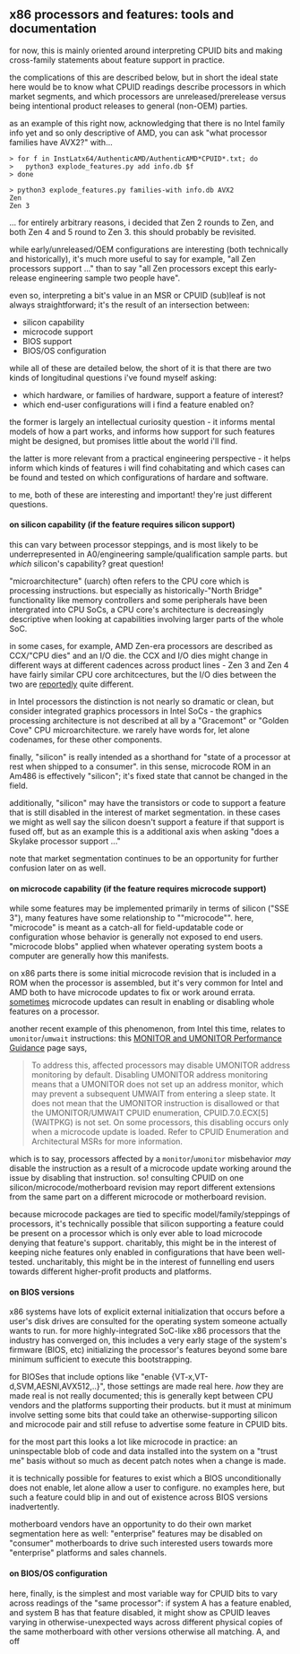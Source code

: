 ## x86 processors and features: tools and documentation

for now, this is mainly oriented around interpreting CPUID bits and making
cross-family statements about feature support in practice.

the complications of this are described below, but in short the ideal state here
would be to know what CPUID readings describe processors in which market
segments, and which processors are unreleased/prerelease versus being
intentional product releases to general (non-OEM) parties.

as an example of this right now, acknowledging that there is no Intel family
info yet and so only descriptive of AMD, you can ask "what processor families
have AVX2?" with...
```
> for f in InstLatx64/AuthenticAMD/AuthenticAMD*CPUID*.txt; do
>   python3 explode_features.py add info.db $f
> done

> python3 explode_features.py families-with info.db AVX2
Zen
Zen 3
```

... for entirely arbitrary reasons, i decided that Zen 2 rounds to Zen, and both Zen 4 and 5 round to Zen 3. this should probably be revisited.

while early/unreleased/OEM configurations are interesting (both technically and
historically), it's much more useful to say for example, "all Zen processors
support ..." than to say "all Zen processors except this early-release
engineering sample two people have".

even so, interpreting a bit's value in an MSR or CPUID (sub)leaf is not always
straightforward; it's the result of an intersection between:

* silicon capability
* microcode support
* BIOS support
* BIOS/OS configuration

while all of these are detailed below, the short of it is that there are two
kinds of longitudinal questions i've found myself asking:

* which hardware, or families of hardware, support a feature of interest?
* which end-user configurations will i find a feature enabled on?

the former is largely an intellectual curiosity question - it informs mental
models of how a part works, and informs how support for such features might be
designed, but promises little about the world i'll find.

the latter is more relevant from a practical engineering perspective - it helps
inform which kinds of features i will find cohabitating and which cases can be
found and tested on which configurations of hardare and software.

to me, both of these are interesting and important! they're just different
questions.

#### on silicon capability (if the feature requires silicon support)

this can vary between processor steppings, and is most likely to be
underrepresented in A0/engineering sample/qualification sample parts. but
*which* silicon's capability? great question!

"microarchitecture" (uarch) often refers to the CPU core which is
processing instructions. but especially as historically-"North Bridge"
functionality like memory controllers and some peripherals have been
intergrated into CPU SoCs, a CPU core's architecture is decreasingly
descriptive when looking at capabilities involving larger parts of the
whole SoC.

in some cases, for example, AMD Zen-era processors are described as
CCX/"CPU dies" and an I/O die. the CCX and I/O dies might change in
different ways at different cadences across product lines - Zen 3 and Zen
4 have fairly similar CPU core architcectures, but the I/O dies between
the two are
[reportedly](https://www.anandtech.com/show/17585/amd-zen-4-ryzen-9-7950x-and-ryzen-5-7600x-review-retaking-the-high-end/6)
quite different.

in Intel processors the distinction is not nearly so dramatic or clean,
but consider integrated graphics processors in Intel SoCs - the graphics
processing architecture is not described at all by a "Gracemont" or
"Golden Cove" CPU microarchitecture. we rarely have words for, let alone
codenames, for these other components.

finally, "silicon" is really intended as a shorthand for "state of a processor
at rest when shipped to a consumer". in this sense, microcode ROM in an Am486 is
effectively "silicon"; it's fixed state that cannot be changed in the field.

additionally, "silicon" may have the transistors or code to support a feature
that is still disabled in the interest of market segmentation. in these cases we
might as well say the silicon doesn't support a feature if that support is fused
off, but as an example this is a additional axis when asking "does a Skylake
processor support ..."

note that market segmentation continues to be an opportunity for further
confusion later on as well.

#### on microcode capability (if the feature requires microcode support)

while some features may be implemented primarily in terms of silicon ("SSE 3"),
many features have some relationship to ""microcode"". here, "microcode" is
meant as a catch-all for field-updatable code or configuration whose behavior is
generally not exposed to end users. "microcode blobs" applied when whatever
operating system boots a computer are generally how this manifests.

on x86 parts there is some initial microcode revision that is included in a ROM
when the processor is assembled, but it's very common for Intel and AMD both to
have microcode updates to fix or work around errata.
[sometimes](https://www.techpowerup.com/329386/amd-quietly-disables-zen-4s-loop-buffer-feature-without-performance-penalty)
microcode updates can result in enabling or disabling whole features on a
processor.

another recent example of this phenomenon, from Intel this time, relates to
`umonitor`/`umwait` instructions: this [MONITOR and UMONITOR Performance
Guidance](https://www.intel.com/content/www/us/en/developer/articles/technical/software-security-guidance/technical-documentation/monitor-umonitor-performance-guidance.html)
page says,

> To address this, affected processors may disable UMONITOR address monitoring
> by default. Disabling UMONITOR address monitoring means that a UMONITOR does
> not set up an address monitor, which may prevent a subsequent UMWAIT from
> entering a sleep state. It does not mean that the UMONITOR instruction is
> disallowed or that the UMONITOR/UMWAIT CPUID enumeration, CPUID.7.0.ECX[5]
> (WAITPKG) is not set. On some processors, this disabling occurs only when a
> microcode update is loaded. Refer to CPUID Enumeration and Architectural MSRs
> for more information.

which is to say, processors affected by a `monitor`/`umonitor` misbehavior _may_
disable the instruction as a result of a microcode update working around the
issue by disabling that instruction. so! consulting CPUID on one
silicon/microcode/motherboard revision may report different extensions from the
same part on a different microcode or motherboard revision.

because microcode packages are tied to specific model/family/steppings of
processors, it's technically possible that silicon supporting a feature could be
present on a processor which is only ever able to load microcode denying that
feature's support. charitably, this might be in the interest of keeping niche
features only enabled in configurations that have been well-tested.
uncharitably, this might be in the interest of funnelling end users towards
different higher-profit products and platforms.

#### on BIOS versions

x86 systems have lots of explicit external initialization that occurs before a
user's disk drives are consulted for the operating system someone actually wants
to run. for more highly-integrated SoC-like x86 processors that the industry has
converged on, this includes a very early stage of the system's firmware (BIOS,
etc) initializing the processor's features beyond some bare minimum sufficient
to execute this bootstrapping.

for BIOSes that include options like "enable {VT-x,VT-d,SVM,AESNI,AVX512,..}",
those settings are made real here. *how* they are made real is not really
documented; this is generally kept between CPU vendors and the platforms
supporting their products. but it must at minimum involve setting some bits that
could take an otherwise-supporting silicon and microcode pair and still refuse
to advertise some feature in CPUID bits.

for the most part this looks a lot like microcode in practice: an uninspectable
blob of code and data installed into the system on a "trust me" basis without so
much as decent patch notes when a change is made.

it is technically possible for features to exist which a BIOS unconditionally
does not enable, let alone allow a user to configure. no examples here, but such
a feature could blip in and out of existence across BIOS versions inadvertently.

motherboard vendors have an opportunity to do their own market segmentation here
as well: "enterprise" features may be disabled on "consumer" motherboards to
drive such interested users towards more "enterprise" platforms and sales
channels.

#### on BIOS/OS configuration

here, finally, is the simplest and most variable way for CPUID bits to vary
across readings of the "same processor": if system A has a feature enabled, and
system B has that feature disabled, it might show as CPUID leaves varying in
otherwise-unexpected ways across different physical copies of the same
motherboard with other versions otherwise all matching.
A, and off 
